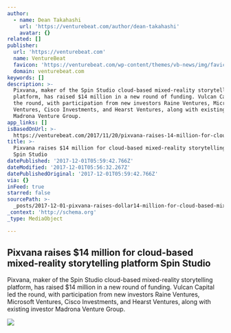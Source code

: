 ```yaml
---
author:
  - name: Dean Takahashi
    url: 'https://venturebeat.com/author/dean-takahashi'
    avatar: {}
related: []
publisher:
  url: 'https://venturebeat.com'
  name: VentureBeat
  favicon: 'https://venturebeat.com/wp-content/themes/vb-news/img/favicon.ico'
  domain: venturebeat.com
keywords: []
description: >-
  Pixvana, maker of the Spin Studio cloud-based mixed-reality storytelling
  platform, has raised $14 million in a new round of funding. Vulcan Capital led
  the round, with participation from new investors Raine Ventures, Microsoft
  Ventures, Cisco Investments, and Hearst Ventures, along with existing investor
  Madrona Venture Group.
app_links: []
isBasedOnUrl: >-
  https://venturebeat.com/2017/11/20/pixvana-raises-14-million-for-cloud-based-mixed-reality-storytelling-platform-spin-studio/
title: >-
  Pixvana raises $14 million for cloud-based mixed-reality storytelling platform
  Spin Studio
datePublished: '2017-12-01T05:59:42.766Z'
dateModified: '2017-12-01T05:56:32.267Z'
datePublishedOriginal: '2017-12-01T05:59:42.766Z'
via: {}
inFeed: true
starred: false
sourcePath: >-
  _posts/2017-12-01-pixvana-raises-dollar14-million-for-cloud-based-mixed-reality-sto.md
_context: 'http://schema.org'
_type: MediaObject

---
```

<article style=""><h1>Pixvana raises $14 million for cloud-based mixed-reality storytelling platform Spin Studio</h1><p>Pixvana, maker of the Spin Studio cloud-based mixed-reality storytelling platform, has raised $14 million in a new round of funding. Vulcan Capital led the round, with participation from new investors Raine Ventures, Microsoft Ventures, Cisco Investments, and Hearst Ventures, along with existing investor Madrona Venture Group.</p><img src="https://venturebeat.com/wp-content/uploads/2017/11/pixvana-sophia-team-intro-still.jpg?fit=4072%2C2040&amp;strip=all" /></article>